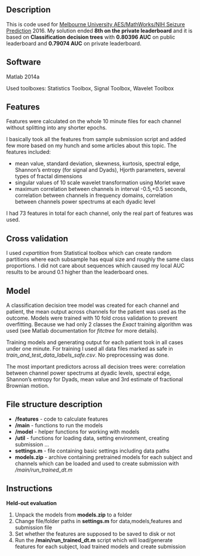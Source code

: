 Description
-----------
This is code used for [Melbourne University AES/MathWorks/NIH Seizure Prediction](https://www.kaggle.com/c/melbourne-university-seizure-prediction) 2016. My solution ended **8th on the private leaderboard** and it is based on **Classification decision trees** with **0.80396 AUC** on public leaderboard and **0.79074 AUC** on private leaderboard.

Software
--------
Matlab 2014a

Used toolboxes: Statistics Toolbox, Signal Toolbox, Wavelet Toolbox

Features
--------
Features were calculated on the whole 10 minute files for each channel without splitting into any shorter epochs. 

I basically took all the features from sample submission script and added few more based on my hunch and some articles about this topic. The features included:

-	mean value, standard deviation, skewness, kurtosis, spectral edge, Shannon’s entropy (for signal and Dyads), Hjorth parameters, several types of fractal dimensions
-	singular values of 10 scale wavelet transformation using Morlet wave
-	maximum correlation between channels in interval -0.5,+0.5 seconds, correlation between channels in frequency domains, correlation between channels power spectrums at each dyadic level

I had 73 features in total for each channel, only the real part of features was used.

Cross validation
----------------
I used *cvpartition* from Statistical toolbox which can create random partitions where each subsample has equal size and roughly the same class proportions. I did not care about sequences which caused my local AUC results to be around 0.1 higher than the leaderboard ones.

Model
-----
A classification decision tree model was created for each channel and patient, the mean output across channels for the patient was used as the outcome. Models were trained with 10 fold cross validation to prevent overfitting.
Because we had only 2 classes the *Exact* training algorithm was used (see Matlab documentation for *fitctree* for more details).

Training models and generating output for each patient took in all cases under one minute. For training I used all data files marked as safe in *train_and_test_data_labels_safe.csv*. No preprocessing was done.

The most important predictors across all decision trees were: correlation between channel power spectrums at dyadic levels, spectral edge, Shannon’s entropy for Dyads, mean value and 3rd estimate of fractional Brownian motion.

File structure description
------------------
- **/features** - code to calculate features
- **/main** - functions to run the models 
- **/model** - helper functions for working with models
- **/util** - functions for loading data, setting environment, creating submission ...
- **settings.m** - file containing basic settings including data paths
- **models.zip** - archive containing pretrained models for each subject and channels which can be loaded and used to create submission with */main/run_trained_dt.m* 

Instructions
------------
 **Held-out evaluation**

 1. Unpack the models from **models.zip** to a folder
 2. Change file/folder paths in **settings.m** for data,models,features and submission file
 3. Set whether the features are supposed to be saved to disk or not
 4. Run the **/main/run_trained_dt.m** script which will load/generate features for each subject, load trained models and create submission